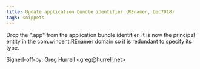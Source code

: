 ```yaml
---
title: Update application bundle identifier (REnamer, bec7018)
tags: snippets
---
```


Drop the ".app" from the application bundle identifier. It is now the principal entity in the com.wincent.REnamer domain so it is redundant to specify its type.

Signed-off-by: Greg Hurrell &lt;greg@hurrell.net&gt;
